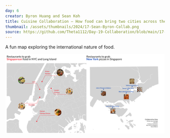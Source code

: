 ```yaml
---
day: 6
creator: Byron Huang and Sean Koh
title: Cuisine Collaboration — How food can bring two cities across the world together
thumbnail: /assets/thumbnails/2024/17-Sean-Byron-Collab.png
source: https://github.com/Theta1112/Day-19-Collaboration/blob/main/17-byron.Rmd
---
```


A fun map exploring the international nature of food.

![Screenshot of map](assets/thumbnails/2024/17-Sean-Byron-Collab.png)